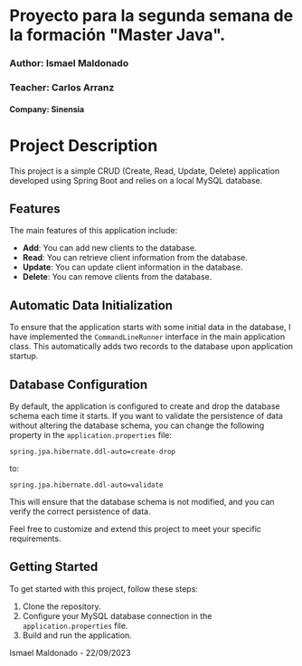 # Proyecto para la segunda semana de la formación "Master Java".

<h3>Author: Ismael Maldonado<h3>
<h3>Teacher: Carlos Arranz</h3>
<h4>Company: Sinensia</h4>

# Project Description

This project is a simple CRUD (Create, Read, Update, Delete) application developed using Spring Boot and relies on a local MySQL database.

## Features

The main features of this application include:

- **Add**: You can add new clients to the database.
- **Read**: You can retrieve client information from the database.
- **Update**: You can update client information in the database.
- **Delete**: You can remove clients from the database.

## Automatic Data Initialization

To ensure that the application starts with some initial data in the database, I have implemented the `CommandLineRunner` interface in the main application class. This automatically adds two records to the database upon application startup.

## Database Configuration

By default, the application is configured to create and drop the database schema each time it starts. If you want to validate the persistence of data without altering the database schema, you can change the following property in the `application.properties` file:

```properties
spring.jpa.hibernate.ddl-auto=create-drop
```

to:

```properties
spring.jpa.hibernate.ddl-auto=validate
```

This will ensure that the database schema is not modified, and you can verify the correct persistence of data.

Feel free to customize and extend this project to meet your specific requirements.

## Getting Started

To get started with this project, follow these steps:

1. Clone the repository.
2. Configure your MySQL database connection in the `application.properties` file.
3. Build and run the application.

Ismael Maldonado - 22/09/2023
